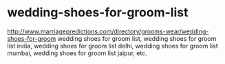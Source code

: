 # wedding-shoes-for-groom-list
http://www.marriagepredictions.com/directory/grooms-wear/wedding-shoes-for-groom wedding shoes for groom list, wedding shoes for groom list india, wedding shoes for groom list delhi, wedding shoes for groom list mumbai, wedding shoes for groom list jaipur, etc.

